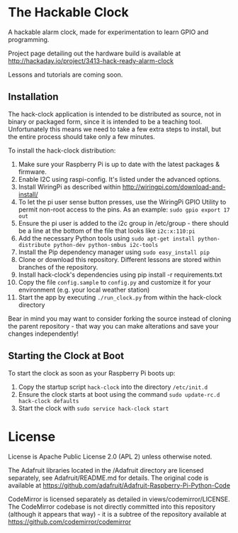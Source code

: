 The Hackable Clock
==================

A hackable alarm clock, made for experimentation to learn GPIO and programming.

Project page detailing out the hardware build is available at http://hackaday.io/project/3413-hack-ready-alarm-clock

Lessons and tutorials are coming soon.

Installation
------------

The hack-clock application is intended to be distributed as source, not in binary or packaged form, since
it is intended to be a teaching tool. Unfortunately this means we need to take a few extra steps to
install, but the entire process should take only a few minutes.

To install the hack-clock distribution:

1. Make sure your Raspberry Pi is up to date with the latest packages & firmware.
2. Enable I2C using raspi-config. It's listed under the advanced options.
3. Install WiringPi as described within http://wiringpi.com/download-and-install/
4. To let the pi user sense button presses, use the WiringPi GPIO Utility to permit non-root access to the pins. As an example: `sudo gpio export 17 out`
5. Ensure the pi user is added to the i2c group in /etc/group - there should be a line at the bottom of the file that looks like `i2c:x:110:pi`
6. Add the necessary Python tools using `sudo apt-get install python-distribute python-dev python-smbus i2c-tools`
7. Install the Pip dependency manager using `sudo easy_install pip`
8. Clone or download this repository. Different lessons are stored within branches of the repository.
9. Install hack-clock's dependencies using pip install -r requirements.txt
10. Copy the file `config.sample` to `config.py` and customize it for your environment (e.g. your local weather station)
11. Start the app by executing `./run_clock.py` from within the hack-clock directory

Bear in mind you may want to consider forking the source instead of cloning the parent repository -
that way you can make alterations and save your changes independently!

Starting the Clock at Boot
--------------------------

To start the clock as soon as your Raspberry Pi boots up:

1. Copy the startup script `hack-clock` into the directory `/etc/init.d`
2. Ensure the clock starts at boot using the command `sudo update-rc.d hack-clock defaults`
3. Start the clock with `sudo service hack-clock start`


License
=======

License is Apache Public License 2.0 (APL 2) unless otherwise noted.

The Adafruit libraries located in the /Adafruit directory are licensed separately, see Adafruit/README.md for details. 
The original code is available at https://github.com/adafruit/Adafruit-Raspberry-Pi-Python-Code

CodeMirror is licensed separately as detailed in views/codemirror/LICENSE. The CodeMirror codebase is
not directly committed into this repository (although it appears that way) - it is a subtree of
the repository available at https://github.com/codemirror/codemirror

